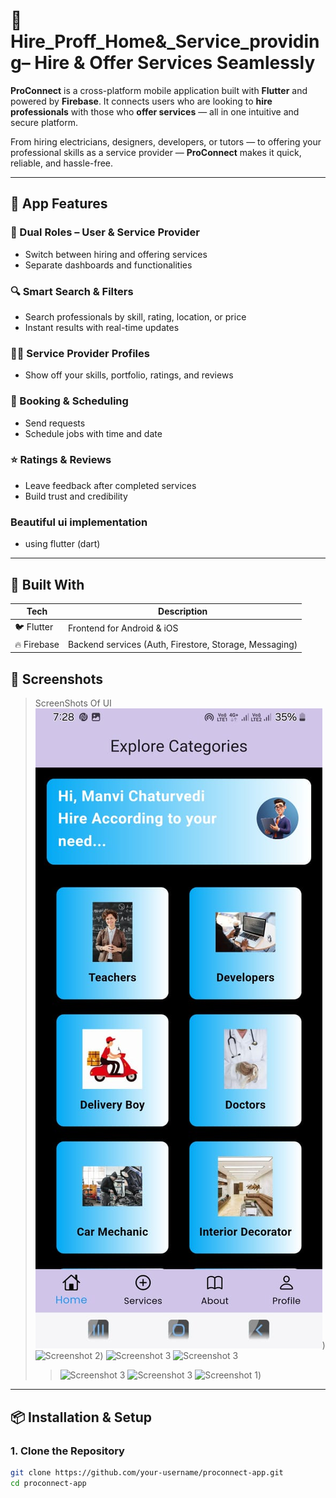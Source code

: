 # 🔧 Hire_Proff_Home&_Service_providing– Hire & Offer Services Seamlessly

**ProConnect** is a cross-platform mobile application built with **Flutter** and powered by **Firebase**. It connects users who are looking to **hire professionals** with those who **offer services** — all in one intuitive and secure platform.

From hiring electricians, designers, developers, or tutors — to offering your professional skills as a service provider — **ProConnect** makes it quick, reliable, and hassle-free.

---

## 📱 App Features

### 👥 Dual Roles – User & Service Provider
- Switch between hiring and offering services
- Separate dashboards and functionalities

### 🔍 Smart Search & Filters
- Search professionals by skill, rating, location, or price
- Instant results with real-time updates

### 🧑‍💼 Service Provider Profiles
- Show off your skills, portfolio, ratings, and reviews

### 📅 Booking & Scheduling
- Send requests
- Schedule jobs with time and date

### ⭐ Ratings & Reviews
- Leave feedback after completed services
- Build trust and credibility

### Beautiful ui implementation
- using flutter (dart)

---

## 🔧 Built With

| Tech           | Description                     |
|----------------|---------------------------------|
| 🐦 Flutter      | Frontend for Android & iOS      |
| 🔥 Firebase     | Backend services (Auth, Firestore, Storage, Messaging) |

## 📸 Screenshots

> ScreenShots Of UI
![Screenshot 1](./hireproffimages/image1.jpg))  
![Screenshot 2](./assets/Screenshot%202025-04-20%20111251.png))
![Screenshot 3](./assets/Screenshot%202025-04-20%20111324.png)
> ![Screenshot 3](./assets/MenteeDasbboard.png)
> > ![Screenshot 3](./assets/recomm.png)
> ![Screenshot 3](./assets/mentees_section.png)
> > ![Screenshot 1](./assets/referal_section.png))  

---

## 📦 Installation & Setup

### 1. Clone the Repository

```bash
git clone https://github.com/your-username/proconnect-app.git
cd proconnect-app
